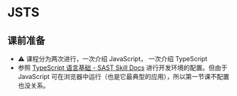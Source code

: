 # JSTS

## 课前准备

- ⚠️ 课程分为两次进行，一次介绍 JavaScript， 一次介绍 TypeScript
- 参照 [TypeScript 语言基础 - SAST Skill Docs](https://docs.net9.org/languages/typescript/#_3) 进行开发环境的配置。但由于 JavaScript 可在浏览器中运行（也是它最典型的应用），所以第一节课不配置也没关系。